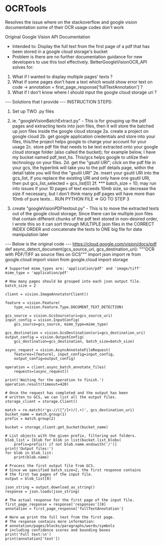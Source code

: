 # OCRTools
Resolves the issue where on the stackoverflow and google vision documentation some of their OCR usage codes don't work

Original Google Vision API Documentation 
- Intended to: Display the full text from the first page of a pdf that has been stored in a google cloud storage's bucket
- Problem is there are no further documentation guidance for new developers to use this tool effectively.
BetterGoogleVisionOCR_API solves for: 
1. What if I wanted to display multiple pages' texts ?
2. What if some pages don't have a text which would show error text on code -> annotation = first_page_response['fullTextAnnotation'] ?
3. What if I don't know where I should input the google cloud storage uri ? 

--- Solutions that I provide ---
INSTRUCTION STEPS:
1. Set up TWO .py files

2. ie. "googleVisionBatchExtract.py" - This is for grouping up the pdf pages and extracting texts into json files, then it will store the batched up json files inside the google cloud storage
2a. create a project on google cloud
2b. get google application credentials and store into your files, this/the project helps google to charge your account for your usage
2c. store pdf file that needs to be text extracted onto your google cloud storage folder (also called the bucket); for example below, I have my bucket named pdf_test_hs. This/gcs helps google to utilize their technology on your files.
2d. get the "gsutil URI"; click on the pdf file in your gcs, the hyperlink will take you to the pdf details page, within the detail table you will find the "gsutil URI"
2e. insert your gsutil URI into the gcs_list, if you replace the existing URI and only have one gsutil URI, then put gcs_list_selected = gcs_list[0]
2f. *** batch_size = 10; may run into issues if your 10 pages of text exceeds 10mb size, so decrease the size if necessary, but I don't think many pdf pages will have more than 10mb of pure texts...
RUN PYTHON FILE => GO TO STEP 3

3. create "googleVisionPDFtextout.py" - This is to move the extracted texts out of the google cloud storage; Since there can be multiple json files that contain different chunks of the pdf text stored in non-desired order, I wrote this so it can sort through MULTIPLE json files in the CORRECT INDEX ORDER and concatenate the texts to ONE big file for data manipulation later

--- Below is the original code ---
https://cloud.google.com/vision/docs/pdf
def async_detect_document(gcs_source_uri, gcs_destination_uri):
    """OCR with PDF/TIFF as source files on GCS"""
    import json
    import re
    from google.cloud import vision
    from google.cloud import storage

    # Supported mime_types are: 'application/pdf' and 'image/tiff'
    mime_type = 'application/pdf'

    # How many pages should be grouped into each json output file.
    batch_size = 2

    client = vision.ImageAnnotatorClient()

    feature = vision.Feature(
        type_=vision.Feature.Type.DOCUMENT_TEXT_DETECTION)

    gcs_source = vision.GcsSource(uri=gcs_source_uri)
    input_config = vision.InputConfig(
        gcs_source=gcs_source, mime_type=mime_type)

    gcs_destination = vision.GcsDestination(uri=gcs_destination_uri)
    output_config = vision.OutputConfig(
        gcs_destination=gcs_destination, batch_size=batch_size)

    async_request = vision.AsyncAnnotateFileRequest(
        features=[feature], input_config=input_config,
        output_config=output_config)

    operation = client.async_batch_annotate_files(
        requests=[async_request])

    print('Waiting for the operation to finish.')
    operation.result(timeout=420)

    # Once the request has completed and the output has been
    # written to GCS, we can list all the output files.
    storage_client = storage.Client()

    match = re.match(r'gs://([^/]+)/(.+)', gcs_destination_uri)
    bucket_name = match.group(1)
    prefix = match.group(2)

    bucket = storage_client.get_bucket(bucket_name)

    # List objects with the given prefix, filtering out folders.
    blob_list = [blob for blob in list(bucket.list_blobs(
        prefix=prefix)) if not blob.name.endswith('/')]
    print('Output files:')
    for blob in blob_list:
        print(blob.name)

    # Process the first output file from GCS.
    # Since we specified batch_size=2, the first response contains
    # the first two pages of the input file.
    output = blob_list[0]

    json_string = output.download_as_string()
    response = json.loads(json_string)

    # The actual response for the first page of the input file.
    first_page_response = response['responses'][0]
    annotation = first_page_response['fullTextAnnotation']

    # Here we print the full text from the first page.
    # The response contains more information:
    # annotation/pages/blocks/paragraphs/words/symbols
    # including confidence scores and bounding boxes
    print('Full text:\n')
    print(annotation['text'])


